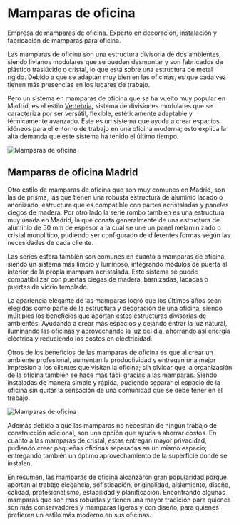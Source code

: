 # Mamparas de oficina

Empresa de mamparas de oficina. Experto en decoración, instalación y fabricación de mamparas para oficina.

Las mamparas de oficina son una estructura divisoria de dos ambientes, siendo livianos modulares que se pueden desmontar y son fabricados de plástico traslúcido o cristal, lo que está sobre una estructura de metal rígido. Debido a que se adaptan muy bien en las oficinas, es que cada vez tienen más presencias en los lugares de trabajo.

Pero un sistema en mamparas de oficina que se ha vuelto muy popular en Madrid, es el estilo [Vertebria](https://www.tecnomodular.com/mamparas-de-oficina/serie-vertebria), sistema de divisiones modulares que se caracteriza por ser versátil, flexible, estéticamente adaptable y técnicamente avanzado. Este es un sistema que ayuda a crear espacios idóneos para el entorno de trabajo en una oficina moderna; esto explica la alta demanda que este sistema ha tenido el último tiempo.

![Mamparas de oficina](https://www.tecnomodular.com/uploads/mamparas-oficina-slider-vertebria-3.jpg)


## Mamparas de oficina Madrid

Otro estilo de mamparas de oficina que son muy comunes en Madrid, son las de prisma, las que tienen una robusta estructura de aluminio lacado o anonizado, estructura que es compatible con partes acristaladas y paneles ciegos de madera. Por otro lado la serie rombo también es una estructura muy usada en Madrid, la que consta generalmente de una estructura de aluminio de 50 mm de espesor a la cual se une un panel melaminizado o cristal monolítico, pudiendo ser configurado de diferentes formas según las necesidades de cada cliente.

Las series esfera también son comunes en cuanto a mamparas de oficina, siendo un sistema más limpio y luminoso, integrando módulos de puerta al interior de la propia mampara acristalada. Este sistema se puede compatibilizar con puertas ciegas de madera, barnizadas, lacadas o puertas de vidrio templado.

La apariencia elegante de las mamparas logró que los últimos años sean elegidas como parte de la estructura y decoración de una oficina, siendo múltiples los beneficios que aportan estas estructuras divisorias de ambientes. Ayudando a crear más espacios y dejando entrar la luz natural, iluminando las oficinas y aprovechando la luz del día, ahorrando así energía eléctrica y reduciendo los costos en electricidad.

Otros de los beneficios de las mamparas de oficina es que al crear un ambiente profesional, aumentan la productividad y entregan una mejor impresión a los clientes que visitan la oficina; sin olvidar que la organización de la oficina también se hace más fácil gracias a las mamparas. Siendo instaladas de manera simple y rápida, pudiendo separar el espacio de la oficina sin quitar la sensación de una comunidad que se debe tener en el trabajo.

![Mamparas de oficina](https://www.tecnomodular.com/uploads/mamparas-oficina-slider-ast-1-laminar-1.jpg)

Además debido a que las mamparas no necesitan de ningún trabajo de construcción adicional, son una opción que ayuda a ahorrar costos. En cuanto a las mamparas de cristal, estas entregan mayor privacidad, pudiendo crear pequeñas oficinas separadas en un mismo espacio; entregando también un óptimo aprovechamiento de la superficie donde se instalen.

En resumen, las [mamparas de oficina](https://www.tecnomodular.com/) alcanzaron gran popularidad porque aportan al trabajo elegancia, sofisticación, originalidad, aislamiento, diseño, calidad, profesionalismo, estabilidad y planificación. Encontrando algunas mamparas que son más robustas y tienen una mayor tradición para quienes son más conservadores y mamparas ligeras y con diseño, para quienes prefieren un estilo más moderno en sus oficinas.
